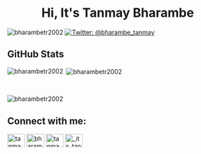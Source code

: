 <h1 align="center">Hi, It's Tanmay Bharambe</h1>

<p align="left"> <img src="https://komarev.com/ghpvc/?username=bharambetr2002&label=Profile%20views&color=0e75b6&style=flat" alt="bharambetr2002" /> 
<a href="https://twitter.com/bharambe_tanmay"><img src="https://img.shields.io/twitter/follow/bharambe_tanmay?style=social" alt="Twitter: @bharambe_tanmay"></a></p>

## GitHub Stats<br/>
<p><img align="left" src="https://github-readme-stats.vercel.app/api/top-langs?username=bharambetr2002&show_icons=true&locale=en&layout=compact&title_color=ff1a8c&text_color=e6e6e6&icon_color=2bbc8a&bg_color=1d1f21&langs_count=3" alt="bharambetr2002" /></p>
<p>&nbsp;<img align="center" src="https://github-readme-stats.vercel.app/api?username=bharambetr2002&show_icons=true&locale=en&title_color=ff1a8c&text_color=e6e6e6&icon_color=2bbc8a&bg_color=1d1f21&langs_count=3" alt="bharambetr2002" /></p></br>
<p><img align="center" src="https://github-readme-streak-stats.herokuapp.com/?user=bharambetr2002" alt="bharambetr2002" /></p>

## Connect with me:<br/>
<p align="left">
<a href="https://dev.to/tanmay_02" target="blank"><img align="center" src="https://raw.githubusercontent.com/rahuldkjain/github-profile-readme-generator/master/src/images/icons/Social/devto.svg" alt="tanmay_02" height="30" width="40" /></a>
<a href="https://twitter.com/bharambe_tanmay" target="blank"><img align="center" src="https://raw.githubusercontent.com/rahuldkjain/github-profile-readme-generator/master/src/images/icons/Social/twitter.svg" alt="bharambe_tanmay" height="30" width="40" /></a>
<a href="https://linkedin.com/in/tanmaybharambe/" target="blank"><img align="center" src="https://raw.githubusercontent.com/rahuldkjain/github-profile-readme-generator/master/src/images/icons/Social/linked-in-alt.svg" alt="tanmaybharambe/" height="30" width="40" /></a>
<a href="https://instagram.com/_its_tanmayyy/" target="blank"><img align="center" src="https://raw.githubusercontent.com/rahuldkjain/github-profile-readme-generator/master/src/images/icons/Social/instagram.svg" alt="_its_tanmayyy/" height="30" width="40" /></a>
